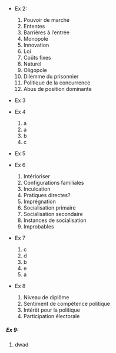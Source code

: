 - Ex 2:
    1. Pouvoir de marché
    2. Ententes
    3. Barrières à l’entrée
    4. Monopole
    5. Innovation
    6. Loi
    7. Coûts fixes
    8. Naturel
    9. Oligopole
    10. Dilemme du prisonnier
    11. Politique de la concurrence
    12. Abus de position dominante
- Ex 3
    
- Ex 4
    1. a
    2. a
    3. b
    4. c
- Ex 5
    
- Ex 6
    1. Intérioriser
    2. Configurations familiales
    3. Inculcation
    4. Pratiques directes?
    5. Imprégnation
    6. Socialisation primaire
    7. Socialisation secondaire
    8. Instances de socialisation
    9. Improbables
- Ex 7
	1. c
	2. d
	3. b
	4. e
	5. a
- Ex 8
	1. Niveau de diplôme
	2. Sentiment de compétence politique
	3. Intérêt pour la politique
	4. Participation électorale
##### Ex 9: 
1. dwad
